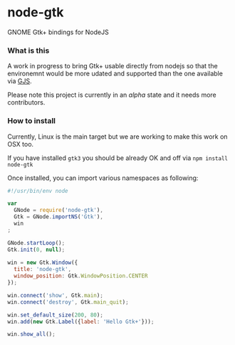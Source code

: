 # node-gtk
GNOME Gtk+ bindings for NodeJS

### What is this
A work in progress to bring Gtk+ usable directly from nodejs so that the environemnt would be more udated and supported than the one available via [GJS](https://wiki.gnome.org/action/show/Projects/Gjs).

Please note this project is currently in an _alpha_ state and it needs more contributors.


### How to install
Currently, Linux is the main target but we are working to make this work on OSX too.

If you have installed `gtk3` you should be already OK and off via `npm install node-gtk`

Once installed, you can import various namespaces as following:
```js
#!/usr/bin/env node

var
  GNode = require('node-gtk'),
  Gtk = GNode.importNS('Gtk'),
  win
;

GNode.startLoop();
Gtk.init(0, null);
 
win = new Gtk.Window({
  title: 'node-gtk',
  window_position: Gtk.WindowPosition.CENTER
});

win.connect('show', Gtk.main);
win.connect('destroy', Gtk.main_quit);

win.set_default_size(200, 80);
win.add(new Gtk.Label({label: 'Hello Gtk+'}));

win.show_all();
```